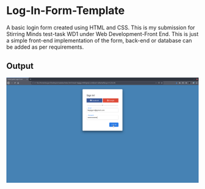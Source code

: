 # Log-In-Form-Template
A basic login form created using HTML and CSS. This is my submission for Stirring Minds test-task WD1 under Web Development-Front End.
This is just a simple front-end implementation of the form, back-end or database can be added as per requirements.

## Output
![Careerguide Login Form](formss.png)
